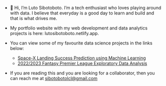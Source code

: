 - 👋 Hi, I’m Luto Sibotoboto. I’m a tech enthusiast who loves playing around with data. I believe that everyday is a good day to learn and build and that is what drives me. 

- My portfolio website with my web development and data analytics projects is here: lutosibotoboto.netlify.app.

- You can view some of my favourite data science projects in the links below:

  - [Space-X Landing Success Prediction using Machine Learning](https://github.com/withouttheh/spaceX-landing-success-prediction)
  - [2022/2023 Fantasy Premier League Exploratory Data Analysis](https://github.com/withouttheh/fantasy-premier-league-analysis-22-23)

- If you are reading this and you are looking for a collaborator, then you can reach me at <sibotobotolcl@gmail.com>
<!---
withouttheh/withouttheh is a ✨ special ✨ repository because its `README.md` (this file) appears on your GitHub profile.
You can click the Preview link to take a look at your changes.
--->
